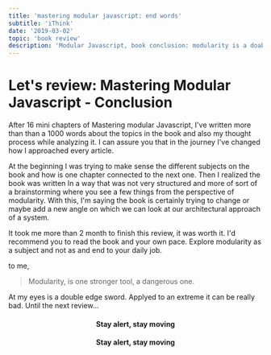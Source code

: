```yaml
---
title: 'mastering modular javascript: end words'
subtitle: 'iThink'
date: '2019-03-02'
topic: 'book review'
description: 'Modular Javascript, book conclusion: modularity is a doable edge sword'
---
```


# Let's review: Mastering Modular Javascript - Conclusion

After 16 mini chapters of Mastering modular Javascript, I've written more than than a 1000 words about the topics in the book and also my thought process while analyzing it. I can assure you that in the journey I've changed how I approached every article. 

At the beginning I was trying to make sense the different subjects on the book and how is one chapter connected to the next one. Then I realized the book was written In a way that was not very structured and more of sort of a brainstorming where you see a few things from the perspective of modularity. With this, I'm saying the book is certainly trying to change or maybe add a new angle on which we can look at our architectural approach of a system.

It took me more than 2 month to finish this review, it was worth it. I'd recommend you to read the book and your own pace. Explore modularity as a subject and not as and end to your daily job. 

to me,
> Modularity, is one stronger tool, a dangerous one.

At my eyes is a double edge sword. Applyed to an extreme it can be really bad. Until the next review...

<h4 align="center" styles="text-weight: bold">
  Stay alert, stay moving
</h4>
<h4 align="center" styles="text-weight: bold">
  Stay alert, stay moving
</h4>

